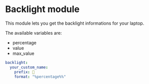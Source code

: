 # Backlight module
This module lets you get the backlight informations for your laptop.

The available variables are:
- percentage
- value
- max_value

```yml
backlight:
  your_custom_name:
    prefix: 
    format: "%percentage%%"
```

